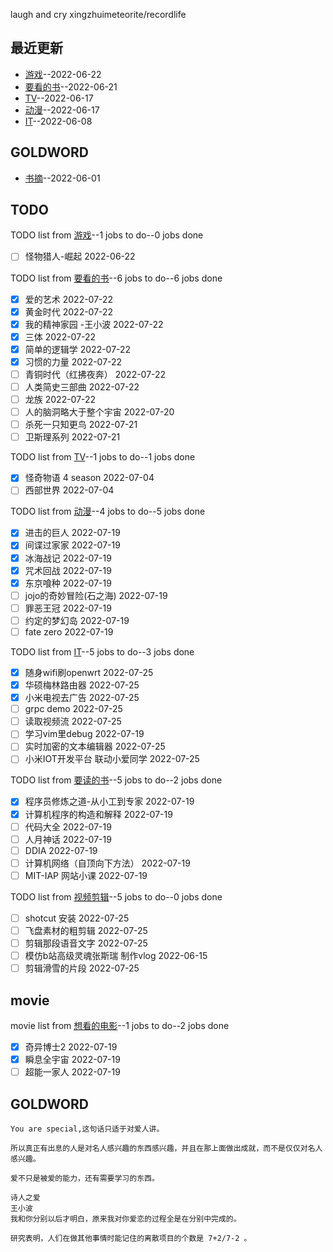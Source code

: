 
laugh and cry
xingzhuimeteorite/recordlife
## 最近更新
- [游戏](https://github.com/xingzhuimeteorite/recordlife/issues/11)--2022-06-22
- [要看的书](https://github.com/xingzhuimeteorite/recordlife/issues/10)--2022-06-21
- [TV](https://github.com/xingzhuimeteorite/recordlife/issues/9)--2022-06-17
- [动漫](https://github.com/xingzhuimeteorite/recordlife/issues/8)--2022-06-17
- [IT](https://github.com/xingzhuimeteorite/recordlife/issues/7)--2022-06-08
## GOLDWORD
- [书摘](https://github.com/xingzhuimeteorite/recordlife/issues/2)--2022-06-01
## TODO
TODO list from [游戏](https://github.com/xingzhuimeteorite/recordlife/issues/11)--1 jobs to do--0 jobs done
- [ ]  怪物猎人-崛起 2022-06-22

TODO list from [要看的书](https://github.com/xingzhuimeteorite/recordlife/issues/10)--6 jobs to do--6 jobs done
- [x] 爱的艺术 2022-07-22
- [x] 黄金时代 2022-07-22
- [x] 我的精神家园  -王小波 2022-07-22
- [x] 三体 2022-07-22
- [x] 简单的逻辑学 2022-07-22
- [x] 习惯的力量 2022-07-22
- [ ] 青铜时代（红拂夜奔） 2022-07-22
- [ ] 人类简史三部曲 2022-07-22
- [ ] 龙族 2022-07-22
- [ ] 人的脑洞略大于整个宇宙 2022-07-20
- [ ] 杀死一只知更鸟  2022-07-21
- [ ] 卫斯理系列 2022-07-21

TODO list from [TV](https://github.com/xingzhuimeteorite/recordlife/issues/9)--1 jobs to do--1 jobs done
- [x] 怪奇物语 4 season 2022-07-04
- [ ] 西部世界 2022-07-04

TODO list from [动漫](https://github.com/xingzhuimeteorite/recordlife/issues/8)--4 jobs to do--5 jobs done
- [x] 进击的巨人 2022-07-19
- [x] 间谍过家家 2022-07-19
- [x] 冰海战记 2022-07-19
- [x] 咒术回战  2022-07-19
- [x] 东京喰种 2022-07-19
- [ ] jojo的奇妙冒险(石之海) 2022-07-19
- [ ] 罪恶王冠 2022-07-19
- [ ] 约定的梦幻岛 2022-07-19
- [ ] fate zero 2022-07-19

TODO list from [IT](https://github.com/xingzhuimeteorite/recordlife/issues/7)--5 jobs to do--3 jobs done
- [x] 随身wifi刷openwrt 2022-07-25
- [x] 华硕梅林路由器 2022-07-25
- [x] 小米电视去广告 2022-07-25
- [ ] grpc demo 2022-07-25
- [ ] 读取视频流  2022-07-25
- [ ] 学习vim里debug 2022-07-19
- [ ] 实时加密的文本编辑器 2022-07-25
- [ ] 小米IOT开发平台  联动小爱同学 2022-07-25

TODO list from [要读的书](https://github.com/xingzhuimeteorite/recordlife/issues/6)--5 jobs to do--2 jobs done
- [x] 程序员修炼之道-从小工到专家 2022-07-19
- [x] 计算机程序的构造和解释 2022-07-19
- [ ] 代码大全 2022-07-19
- [ ] 人月神话  2022-07-19
- [ ] DDIA 2022-07-19
- [ ] 计算机网络（自顶向下方法） 2022-07-19
- [ ] MIT-IAP 网站小课  2022-07-19

TODO list from [视频剪辑](https://github.com/xingzhuimeteorite/recordlife/issues/4)--5 jobs to do--0 jobs done
- [ ] shotcut 安装 2022-07-25
- [ ] 飞盘素材的粗剪辑 2022-07-25
- [ ]  剪辑那段语音文字 2022-07-25
- [ ] 模仿b站高级灵魂张斯瑞 制作vlog 2022-06-15
- [ ] 剪辑滑雪的片段 2022-07-25

## movie
movie list from [想看的电影](https://github.com/xingzhuimeteorite/recordlife/issues/5)--1 jobs to do--2 jobs done
- [x] 奇异博士2 2022-07-19
- [x] 瞬息全宇宙 2022-07-19
- [ ] 超能一家人 2022-07-19

## GOLDWORD
 ```
You are special,这句话只适于对爱人讲。
```
```
所以真正有出息的人是对名人感兴趣的东西感兴趣，并且在那上面做出成就，而不是仅仅对名人感兴趣。
```
```
爱不只是被爱的能力，还有需要学习的东西。
```
```
诗人之爱 
王小波
我和你分别以后才明白，原来我对你爱恋的过程全是在分别中完成的。
```
```
研究表明，人们在做其他事情时能记住的离散项目的个数是 7+2/7-2 。 
```
